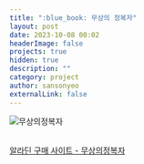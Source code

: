 ```yaml
---
title: ":blue_book: 무상의 정복자"
layout: post
date: 2023-10-08 00:02
headerImage: false
projects: true
hidden: true
description: ""
category: project
author: sansonyeo
externalLink: false
---
```


![무상의정복자](https://image.aladin.co.kr/product/7960/6/cover500/8996745537_1.jpg)

<br>[알라딘 구매 사이트 - 무상의정복자](https://www.aladin.co.kr/shop/wproduct.aspx?ItemId=796006737)
